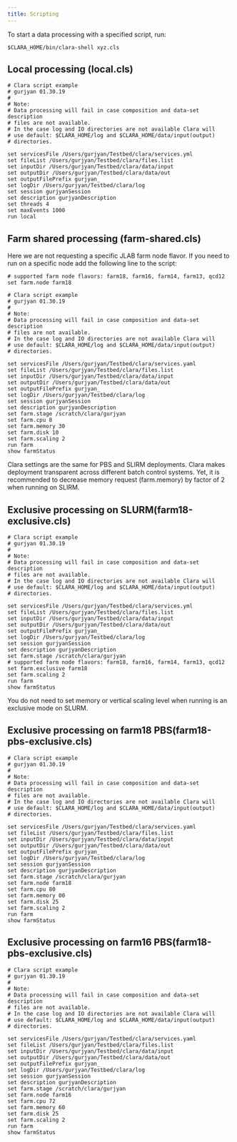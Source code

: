 ```yaml
---
title: Scripting
---
```

<div class="admonition note" markdown="1">
To start a data processing with a specified script, run:

```
$CLARA_HOME/bin/clara-shell xyz.cls
```
</div>

## Local processing (local.cls)

```
# Clara script example
# gurjyan 01.30.19
#
# Note:
# Data processing will fail in case composition and data-set description
# files are not available.
# In the case log and IO directories are not available Clara will
# use default: $CLARA_HOME/log and $CLARA_HOME/data/input(output)
# directories.

set servicesFile /Users/gurjyan/Testbed/clara/services.yml
set fileList /Users/gurjyan/Testbed/clara/files.list
set inputDir /Users/gurjyan/Testbed/clara/data/input
set outputDir /Users/gurjyan/Testbed/clara/data/out
set outputFilePrefix gurjyan_
set logDir /Users/gurjyan/Testbed/clara/log
set session gurjyanSession
set description gurjyanDescription
set threads 4
set maxEvents 1000
run local

```

## Farm shared processing (farm-shared.cls)

Here we are not requesting a specific JLAB farm node flavor.
If you need to run on a specific node add the following line to the script:
```
# supported farm node flavors: farm18, farm16, farm14, farm13, qcd12
set farm.node farm18
```

```
# Clara script example
# gurjyan 01.30.19
#
# Note:
# Data processing will fail in case composition and data-set description
# files are not available.
# In the case log and IO directories are not available Clara will
# use default: $CLARA_HOME/log and $CLARA_HOME/data/input(output)
# directories.

set servicesFile /Users/gurjyan/Testbed/clara/services.yaml
set fileList /Users/gurjyan/Testbed/clara/files.list
set inputDir /Users/gurjyan/Testbed/clara/data/input
set outputDir /Users/gurjyan/Testbed/clara/data/out
set outputFilePrefix gurjyan_
set logDir /Users/gurjyan/Testbed/clara/log
set session gurjyanSession
set description gurjyanDescription
set farm.stage /scratch/clara/gurjyan
set farm.cpu 8
set farm.memory 30
set farm.disk 10
set farm.scaling 2
run farm
show farmStatus

```


<div class="admonition warning" markdown="1">
Clara settings are the same for PBS and SLIRM deployments.
Clara makes deployment transparent across different batch control systems.
Yet, it is recommended to decrease memory request (farm.memory) by
factor of 2 when running on SLIRM.
</div>


## Exclusive processing on SLURM(farm18-exclusive.cls)

```
# Clara script example
# gurjyan 01.30.19
#
# Note:
# Data processing will fail in case composition and data-set description
# files are not available.
# In the case log and IO directories are not available Clara will
# use default: $CLARA_HOME/log and $CLARA_HOME/data/input(output)
# directories.

set servicesFile /Users/gurjyan/Testbed/clara/services.yml
set fileList /Users/gurjyan/Testbed/clara/files.list
set inputDir /Users/gurjyan/Testbed/clara/data/input
set outputDir /Users/gurjyan/Testbed/clara/data/out
set outputFilePrefix gurjyan_
set logDir /Users/gurjyan/Testbed/clara/log
set session gurjyanSession
set description gurjyanDescription
set farm.stage /scratch/clara/gurjyan
# supported farm node flavors: farm18, farm16, farm14, farm13, qcd12
set farm.exclusive farm18
set farm.scaling 2
run farm
show farmStatus

```

<div class="admonition warning" markdown="1">
You do not need to set memory or vertical scaling level when running is an exclusive mode on SLURM.
</div>

## Exclusive processing on farm18 PBS(farm18-pbs-exclusive.cls)
```
# Clara script example
# gurjyan 01.30.19
#
# Note:
# Data processing will fail in case composition and data-set description
# files are not available.
# In the case log and IO directories are not available Clara will
# use default: $CLARA_HOME/log and $CLARA_HOME/data/input(output)
# directories.

set servicesFile /Users/gurjyan/Testbed/clara/services.yaml
set fileList /Users/gurjyan/Testbed/clara/files.list
set inputDir /Users/gurjyan/Testbed/clara/data/input
set outputDir /Users/gurjyan/Testbed/clara/data/out
set outputFilePrefix gurjyan_
set logDir /Users/gurjyan/Testbed/clara/log
set session gurjyanSession
set description gurjyanDescription
set farm.stage /scratch/clara/gurjyan
set farm.node farm18
set farm.cpu 80
set farm.memory 00
set farm.disk 25
set farm.scaling 2
run farm
show farmStatus

```
## Exclusive processing on farm16 PBS(farm18-pbs-exclusive.cls)
```
# Clara script example
# gurjyan 01.30.19
#
# Note:
# Data processing will fail in case composition and data-set description
# files are not available.
# In the case log and IO directories are not available Clara will
# use default: $CLARA_HOME/log and $CLARA_HOME/data/input(output)
# directories.

set servicesFile /Users/gurjyan/Testbed/clara/services.yaml
set fileList /Users/gurjyan/Testbed/clara/files.list
set inputDir /Users/gurjyan/Testbed/clara/data/input
set outputDir /Users/gurjyan/Testbed/clara/data/out
set outputFilePrefix gurjyan_
set logDir /Users/gurjyan/Testbed/clara/log
set session gurjyanSession
set description gurjyanDescription
set farm.stage /scratch/clara/gurjyan
set farm.node farm16
set farm.cpu 72
set farm.memory 60
set farm.disk 25
set farm.scaling 2
run farm
show farmStatus

```
